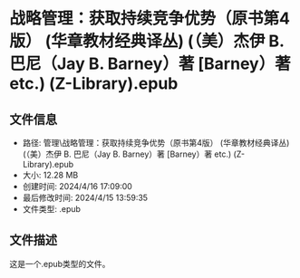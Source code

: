 ﻿# 战略管理：获取持续竞争优势（原书第4版） (华章教材经典译丛) (（美）杰伊 B. 巴尼（Jay B. Barney）著 [Barney）著 etc.) (Z-Library).epub

## 文件信息
- 路径: 管理\战略管理：获取持续竞争优势（原书第4版） (华章教材经典译丛) (（美）杰伊 B. 巴尼（Jay B. Barney）著 [Barney）著 etc.) (Z-Library).epub
- 大小: 12.28 MB
- 创建时间: 2024/4/16 17:09:00
- 最后修改时间: 2024/4/15 13:59:35
- 文件类型: .epub

## 文件描述
这是一个.epub类型的文件。

